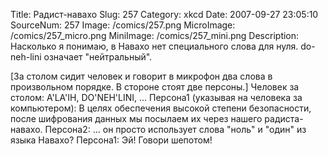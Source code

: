 Title: Радист-навахо 
Slug: 257 
Category: xkcd 
Date: 2007-09-27 23:05:10 
SourceNum: 257 
Image: /comics/257.png 
MicroImage: /comics/257_micro.png 
MiniImage: /comics/257_mini.png 
Description: Насколько я понимаю, в Навахо нет специального слова для нуля. do-neh-lini означает "нейтральный". 

[За столом сидит человек и говорит в микрофон два слова в произвольном порядке. В стороне стоят две персоны.]
Человек за столом: A'LA'IH, DO'NEH'LINI, ...
Персона1 (указывая на человека за компьютером): В целях обеспечения высокой степени безопасности, после шифрования данных мы посылаем их через нашего радиста-навахо.
Персона2: ... он просто использует слова "ноль" и "один" из языка Навахо?
Персона1: Эй! Говори шепотом!